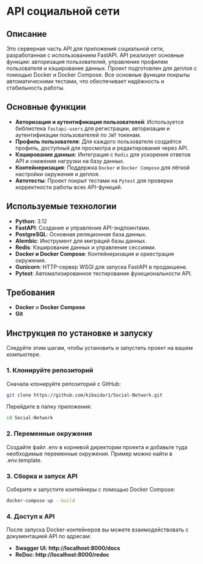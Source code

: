 # API социальной сети

## Описание
Это серверная часть API для приложения социальной сети, разработанная с использованием FastAPI. API реализует основные функции: авторизация пользователей, управление профилем пользователя и кэширование данных. Проект подготовлен для деплоя с помощью Docker и Docker Compose. Все основные функции покрыты автоматическими тестами, что обеспечивает надёжность и стабильность работы.

## Основные функции
- **Авторизация и аутентификация пользователей**: Используется библиотека `fastapi-users` для регистрации, авторизации и аутентификации пользователей по `JWT` токенам.
- **Профиль пользователя**: Для каждого пользователя создаётся профиль, доступный для просмотра и редактирования через API.
- **Кэширование данных**: Интеграция с `Redis` для ускорения ответов API и снижения нагрузки на базу данных.
- **Контейнеризация**: Поддержка `Docker` и `Docker Compose` для лёгкой настройки окружения и деплоя.
- **Автотесты**: Проект покрыт тестами на `Pytest` для проверки корректности работы всех API-функций.

## Используемые технологии
- **Python**: 3.12
- **FastAPI**: Создание и управление API-эндпоинтами.
- **PostgreSQL**: Основная реляционная база данных.
- **Alembic**: Инструмент для миграций базы данных.
- **Redis**: Кэширование данных и управление сессиями.
- **Docker и Docker Compose**: Контейнеризация и оркестрация окружения.
- **Gunicorn**: HTTP-сервер WSGI для запуска FastAPI в продакшене.
- **Pytest**: Автоматизированное тестирование функциональности API.

## Требования
- **Docker** и **Docker Compose**
- **Git**

## Инструкция по установке и запуску

Следуйте этим шагам, чтобы установить и запустить проект на вашем компьютере.

### 1. Клонируйте репозиторий
Сначала клонируйте репозиторий с GitHub:

```bash
git clone https://github.com/kibaidar1/Social-Network.git
```
Перейдите в папку приложения:
```bash
cd Social-Network
```

### 2. Переменные окружения
Создайте файл .env в корневой директории проекта и добавьте туда необходимые переменные окружения. Пример можно найти в .env.template.

### 3. Сборка и запуск API
Соберите и запустите контейнеры с помощью Docker Compose:

```bash
docker-compose up --build
```

### 4. Доступ к API
После запуска Docker-контейнеров вы можете взаимодействовать с документацией API по адресам:

- **Swagger UI: http://localhost:8000/docs**
- **ReDoc: http://localhost:8000/redoc**
